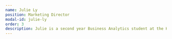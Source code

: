 ```yaml
---
name: Julie Ly
position: Marketing Director
modal-id: julie-ly
order: 3
description: Julie is a second year Business Analytics student at the Haskayne School of Business who is passionate about providing opportunities and empowerment to underrepresented demographics. As a firm believer in the impact that student leadership can create, Julie dedicates her time to multiple initiatives within the community. Her ongoing commitments outside of TEDx include her work as a Business Analyst for an agriculture technology company, and her role as Project Director of Autism Works Entrepreneurship within Enactus Calgary.
---
```

